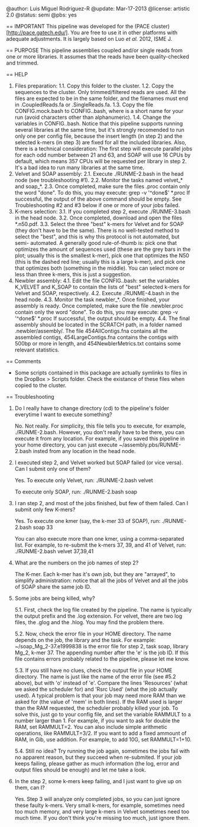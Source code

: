 @author: Luis Miguel Rodriguez-R <lmrodriguezr at gmail dot com>
@update: Mar-17-2013
@license: artistic 2.0
@status: semi
@pbs: yes

== IMPORTANT
This pipeline was developed for the (PACE cluster)[http://pace.gatech.edu/].  You
are free to use it in other platforms with adequate adjustments.  It is largely
based on Luo _et al._ 2012, ISME J.

== PURPOSE
This pipeline assemblies coupled and/or single reads from one or more libraries.
It assumes that the reads have been quality-checked and trimmed.

== HELP
1. Files preparation:
   1.1. Copy this folder to the cluster.
   1.2. Copy the sequences to the cluster.  Only trimmed/filtered reads are used.
      All the files are expected to be in the same folder, and the filenames must
      end in .CoupledReads.fa or .SingleReads.fa.
   1.3. Copy the file CONFIG.mock.bash to CONFIG.<name>.bash, where <name> is a
      short name for your run (avoid characters other than alphanumeric).
   1.4. Change the variables in CONFIG.<name>.bash.  Notice that this pipeline
      supports running several libraries at the same time, but it's strongly
      recomended to run only one per config file, because the insert length
      (in step 2) and the selected k-mers (in step 3) are fixed for all the
      included libraries.  Also, there is a technical consideration:  The first
      step will execute parallel jobs for each odd number between 21 and 63, and
      SOAP will use 16 CPUs by default, which means 357 CPUs will be requested
      per library in step 2.  It's a bad idea to run many libraries at the same
      time.
2. Velvet and SOAP assembly:
   2.1. Execute ./RUNME-2.bash <name> in the head node (see troubleshooting #1).
   2.2. Monitor the tasks named velvet_* and soap_*.
   2.3. Once completed, make sure the files .proc contain only the
      word "done".  To do this, you may execute:
      grep -v '^done$' *.proc
      If successful, the output of the above command should be empty.  See
      Troubleshooting #2 and #3 below if one or more of your jobs failed.
3. K-mers selection:
   3.1. If you completed step 2, execute ./RUNME-3.bash <name> in the head
      node.
   3.2. Once completed, download and open the files *.n50.pdf.
   3.3. Select the three "best" k-mers for Velvet and for SOAP (they don't
      have to be the same).  There is no well-tested method to select the
      "best", and this is why this protocol is not automated, but semi-
      automated.  A generally good rule-of-thumb is: pick one that optimizes
      the amount of sequences used (these are the grey bars in the plot;
      usually this is the smallest k-mer), pick one that optimizes the N50
      (this is the dashed red line; usually this is a large k-mer), and pick
      one that optimizes both (something in the middle).  You can select
      more or less than three k-mers, this is just a suggestion.
4. Newbler assembly:
   4.1. Edit the file CONFIG.<name>.bash: set the variables K_VELVET and
      K_SOAP to contain the lists of "best" selected k-mers for Velvet and
      SOAP, respectively.
   4.2. Execute ./RUNME-4.bash <name> in the head node.
   4.3. Monitor the task newbler_*.  Once finished, your assembly is ready.
      Once completed, make sure the file .newbler.proc contain only the
      word "done".  To do this, you may execute:
      grep -v '^done$' *.proc
      If successful, the output should be empty.
   4.4. The final assembly should be located in the SCRATCH path, in a folder
      named <lib>.newbler/assembly/.  The file 454AllContigs.fna contains
      all the assembled contigs, 454LargeContigs.fna contains the contigs
      with 500bp or more in length, and 454NewblerMetrics.txt contains some
      relevant statistics.


== Comments
* Some scripts contained in this package are actually symlinks to files in the
  DropBox > Scripts folder.  Check the existance of these files when copied to
  the cluster.

== Troubleshooting

1. Do I really have to change directory (cd) to the pipeline's folder everytime
   I want to execute something?
   
   No.  Not really.  For simplicity, this file tells you to execute, for example,
   ./RUNME-2.bash.  However, you don't really have to be there, you can execute it
   from any location.  For example, if you saved this pipeline in your home
   directory, you can just execute ~/assembly.pbs/RUNME-2.bash insted from any
   location in the head node.

2. I executed step 2, and Velvet worked but SOAP failed (or vice versa).  Can I
   submit only one of them?

   Yes.  To execute only Velvet, run:
   ./RUNME-2.bash <name> velvet

   To execute only SOAP, run:
   ./RUNME-2.bash <name> soap

3. I ran step 2, and most of the jobs finished, but few of them failed.  Can I
   submit only few K-mers?

   Yes.  To execute one kmer (say, the k-mer 33 of SOAP), run:
   ./RUNME-2.bash <name> soap 33

   You can also execute more than one kmer, using a comma-separated list.  For
   example, to re-submit the k-mers 37, 39, and 41 of Velvet, run:
   ./RUNME-2.bash <name> velvet 37,39,41

4. What are the numbers on the job names of step 2?

   The K-mer.  Each k-mer has it's own job, but they are "arrayed", to simplify
   administration: notice that all the jobs of Velvet and all the jobs of SOAP
   share the same job ID.

5. Some jobs are being killed, why?

   5.1. First, check the log file created by the pipeline.  The name is typically
      the output prefix and the .log extension.  For velvet, there are two log files,
      the .glog and the .hlog.  You may find the problem there.

   5.2. Now, check the error file in your HOME directory.  The name depends on the
      job, the library and the task.  For example: ~/soap_Mg_2-37.e1999838 is the
      error file for step 2, task soap, library Mg_2, k-mer 37.  The appending
      number after the 'e' is the job ID.  If this file contains errors probably
      related to the pipeline, please let me know.

   5.3. If you still have no clues, check the output file in your HOME directory.  The
      name is just like the name of the error file (see #5.2 above), but with 'o'
      instead of 'e'.  Compare the lines 'Resources' (what we asked the scheduler for)
      and 'Rsrc Used' (what the job actually used).  A typical problem is that your
      job may need more RAM than we asked for (the value of 'mem' in both lines).  If
      the RAM used is larger than the RAM requested, the scheduler probably killed
      your job.  To solve this, just go to your config file, and set the variable
      RAMMULT to a number larger than 1.  For example, if you want to ask for double the
      RAM, set RAMMULT=2.  You can also include simple arithmetic operations, like
      RAMMULT=3/2.  If you want to add a fixed ammount of RAM, in Gib, use addition.
      For example, to add 10G, set RAMMULT=1+10.

   5.4.  Still no idea?  Try running the job again, sometimes the jobs fail with no
      apparent reason, but they succeed when re-submited.  If your job keeps failing,
      please gather as much information (the log, error and output files should be
      enough) and let me take a look.

6. In the step 2, some k-mers keep failing, and I just want to give up on them, can I?
   
   Yes.  Step 3 will analyze only completed jobs, so you can just ignore these faulty
   k-mers.  Very small k-mers, for example, sometimes need too much memory, and very
   large k-mers in Velvet sometimes need too much time.  If you don't think you're
   missing too much, just ignore them.

